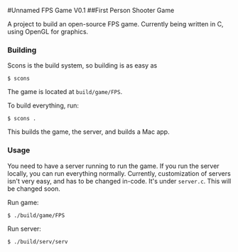 #Unnamed FPS Game V0.1
##First Person Shooter Game

A project to build an open-source FPS game. Currently being written in C, using
OpenGL for graphics.

### Building

Scons is the build system, so building is as easy as

    $ scons

The game is located at `build/game/FPS`.

To build everything, run:

    $ scons .

This builds the game, the server, and builds a Mac app.

### Usage

You need to have a server running to run the game. If you run the server
locally, you can run everything normally. Currently, customization of servers
isn't very easy, and has to be changed in-code. It's under `server.c`. This will
be changed soon.

Run game:

    $ ./build/game/FPS

Run server:

    $ ./build/serv/serv
